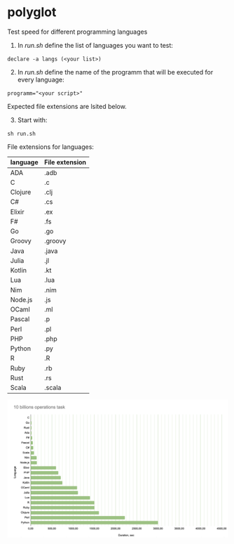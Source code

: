 # polyglot
Test speed for different programming languages 

1. In _run.sh_ define the list of languages you want to test:
```
declare -a langs (<your list>)
```

2. In _run.sh_ define the name of the programm that will be executed for every language:
```
programm="<your script>"
```
Expected file extensions are lsited below.


3. Start with:

```
sh run.sh
```


File extensions for languages:

language | File extension
------------ | -------------
ADA | .adb
C | .c
Clojure | .clj
C# | .cs
Elixir | .ex
F# | .fs
Go | .go
Groovy | .groovy
Java | .java
Julia | .jl
Kotlin | .kt
Lua | .lua
Nim | .nim
Node.js | .js
OCaml | .ml
Pascal | .p
Perl | .pl
PHP | .php
Python | .py
R | .R
Ruby | .rb
Rust | .rs
Scala | .scala
 
![Speed test result](https://github.com/alexvaitsekhovich/polyglot/blob/master/img/Speed.png)
